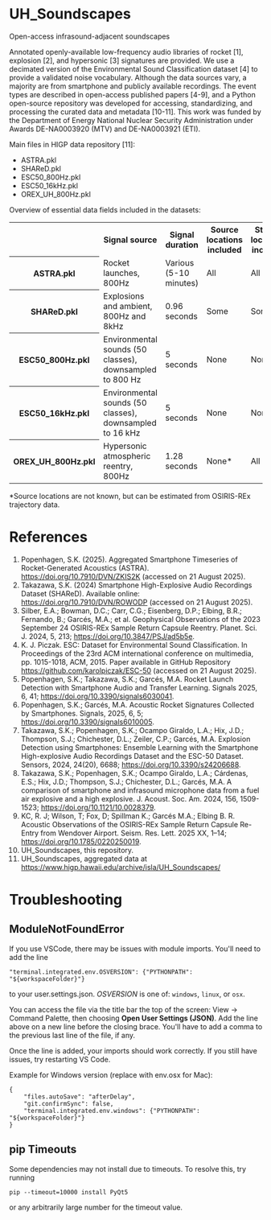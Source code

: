 # UH_Soundscapes

Open-access infrasound-adjacent soundscapes

Annotated openly-available low-frequency audio libraries of rocket [1], explosion [2], and hypersonic [3] signatures are provided. We use a decimated version of the Environmental Sound Classification dataset [4] to provide a validated noise vocabulary. Although the data sources vary, a majority are from smartphone and publicly available recordings. The event types are described in open-access published papers [4-9], and a Python open-source repository was developed for accessing, standardizing, and processing the curated data and metadata [10-11]. This work was funded by the Department of Energy National Nuclear Security Administration under Awards DE-NA0003920 (MTV) and DE-NA0003921 (ETI).

Main files in HIGP data repository [11]:
- ASTRA.pkl
- SHAReD.pkl
- ESC50_800Hz.pkl
- ESC50_16kHz.pkl
- OREX_UH_800Hz.pkl

Overview of essential data fields included in the datasets:
<table>
  <tr>
    <th></th>
    <th>Signal source</th>
<th>Signal duration</th>
    <th>Source locations included</th>
    <th>Station locations included</th>
  </tr>
  <tr>
    <th>ASTRA.pkl</th>
    <td>Rocket launches, 800Hz</td>
    <td>Various (5-10 minutes)</td>
    <td>All</td>
    <td>All</td>
  </tr>
  <tr>
    <th>SHAReD.pkl</th>
    <td>Explosions and ambient, 800Hz and 8kHz</td>
    <td>0.96 seconds</td>
    <td>Some</td>
    <td>Some</td>
  </tr>
  <tr>
    <th>ESC50_800Hz.pkl</th>
    <td>Environmental sounds (50 classes), downsampled to 800 Hz</td>
    <td>5 seconds</td>
    <td>None</td>
    <td>None</td>
  </tr>
  <tr>
    <th>ESC50_16kHz.pkl</th>
    <td>Environmental sounds (50 classes), downsampled to 16 kHz</td>
    <td>5 seconds</td>
    <td>None</td>
    <td>None</td>
  </tr>
  <tr>
    <th>OREX_UH_800Hz.pkl</th>
    <td>Hypersonic atmospheric reentry, 800Hz</td>
    <td>1.28 seconds</td>
    <td>None*</td>
    <td>All</td>
  </tr>
</table>
*Source locations are not known, but can be estimated from OSIRIS-REx trajectory data.


# References
1.	Popenhagen, S.K. (2025).  Aggregated Smartphone Timeseries of Rocket-Generated Acoustics (ASTRA). https://doi.org/10.7910/DVN/ZKIS2K (accessed on 21 August 2025).
2.	Takazawa, S.K. (2024) Smartphone High-Explosive Audio Recordings Dataset (SHAReD). Available online: https://doi.org/10.7910/DVN/ROWODP (accessed on 21 August 2025).
3.	Silber, E.A.; Bowman, D.C.; Carr, C.G.; Eisenberg, D.P.; Elbing, B.R.; Fernando, B.; Garcés, M.A.; et al. Geophysical Observations of the 2023 September 24 OSIRIS-REx Sample Return Capsule Reentry. Planet. Sci. J. 2024, 5, 213; https://doi.org/10.3847/PSJ/ad5b5e.
4.	K. J. Piczak. ESC: Dataset for Environmental Sound Classification. In Proceedings of the 23rd ACM international conference on multimedia, pp. 1015-1018, ACM, 2015. Paper available in GitHub Repository https://github.com/karolpiczak/ESC-50 (accessed on 21 August 2025).
5.	Popenhagen, S.K.; Takazawa, S.K.; Garcés, M.A. Rocket Launch Detection with Smartphone Audio and Transfer Learning. Signals 2025, 6, 41; https://doi.org/10.3390/signals6030041.
6.	Popenhagen, S.K.; Garcés, M.A. Acoustic Rocket Signatures Collected by Smartphones. Signals, 2025, 6, 5; https://doi.org/10.3390/signals6010005.
7.	Takazawa, S.K.; Popenhagen, S.K.; Ocampo Giraldo, L.A.; Hix, J.D.; Thompson, S.J.; Chichester, D.L.; Zeiler, C.P.; Garcés, M.A. Explosion Detection using Smartphones: Ensemble Learning with the Smartphone High-explosive Audio Recordings Dataset and the ESC-50 Dataset. Sensors, 2024, 24(20), 6688; https://doi.org/10.3390/s24206688.
8.	Takazawa, S.K.; Popenhagen, S.K.; Ocampo Giraldo, L.A.; Cárdenas, E.S.; Hix, J.D.; Thompson, S.J.; Chichester, D.L.; Garcés, M.A. A comparison of smartphone and infrasound microphone data from a fuel air explosive and a high explosive. J. Acoust. Soc. Am. 2024, 156, 1509-1523; https://doi.org/10.1121/10.0028379.
9.	KC, R. J; Wilson, T; Fox, D; Spillman K.; Garcés M.A.; Elbing B. R. Acoustic Observations of the OSIRIS-REx Sample Return Capsule Re-Entry from Wendover Airport. Seism. Res. Lett. 2025 XX, 1–14; https://doi.org/10.1785/0220250019.
10.	UH_Soundscapes, this repository.
11.	UH_Soundscapes, aggregated data at https://www.higp.hawaii.edu/archive/isla/UH_Soundscapes/


# Troubleshooting
## ModuleNotFoundError
If you use VSCode, there may be issues with module imports.  You'll need to add the line
```
"terminal.integrated.env.OSVERSION": {"PYTHONPATH": "${workspaceFolder}"}
```
to your user.settings.json.  *OSVERSION* is one of: `windows`, `linux`, or `osx`.

You can access the file via the title bar the top of the screen: View -> Command Palette, then choosing **Open User Settings (JSON)**. 
Add the line above on a new line before the closing brace.  You'll have to add a comma to the previous last line of the file, if any.

Once the line is added, your imports should work correctly.  If you still have issues, try restarting VS Code.

Example for Windows version (replace with env.osx for Mac):
```
{
    "files.autoSave": "afterDelay",
    "git.confirmSync": false,
    "terminal.integrated.env.windows": {"PYTHONPATH": "${workspaceFolder}"}
}
```

## pip Timeouts
Some dependencies may not install due to timeouts. To resolve this, try running
```
pip --timeout=10000 install PyQt5
```
or any arbitrarily large number for the timeout value.
